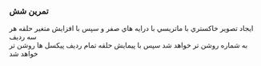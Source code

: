 ### تمرين شش

ايجاد تصوير خاكستري با ماتريسي با درايه هاي صفر و سپس با افزايش متغير حلقه هر سه رديف 
<br/>
به شماره روشن تر خواهد شد سپس با پيمايش حلقه تمام رديف پيكسل ها روشن تر خواهد شد
